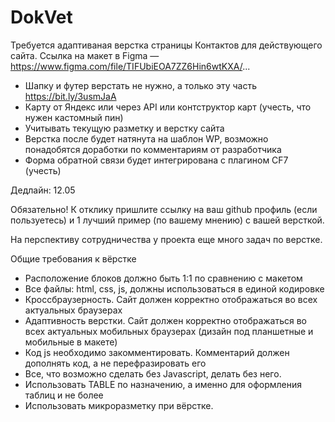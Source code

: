 # DokVet
Требуется адаптиваная верстка страницы Контактов для действующего сайта.
Ссылка на макет в Figma — https://www.figma.com/file/TIFUbiEOA7ZZ6Hin6wtKXA/...

- Шапку и футер верстать не нужно, а только эту часть https://bit.ly/3usmJaA
- Карту от Яндекс или через API или контструктор карт (учесть, что нужен кастомный пин)
- Учитывать текущую разметку и верстку сайта
- Верстка после будет натянута на шаблон WP, возможно понадобятся доработки по комментариям от разработчика
- Форма обратной связи будет интегрирована с плагином CF7 (учесть)

Дедлайн: 12.05

Обязательно! К отклику пришлите ссылку на ваш github профиль (если пользуетесь) и 1 лучший пример (по вашему мнению) с вашей версткой.

На перспективу сотрудничества у проекта еще много задач по верстке.

Общие требования к вёрстке
- Расположение блоков должно быть 1:1 по сравнению с макетом
- Все файлы: html, css, js, должны использоваться в единой кодировке
- Кроссбраузерность. Сайт должен корректно отображаться во всех актуальных браузерах
- Адаптивность верстки. Сайт должен корректно отображаться во всех актуальных мобильных браузерах (дизайн под планшетные и мобильные в макете)
- Код js необходимо закомментировать. Комментарий должен дополнять код, а не перефразировать его
- Все, что возможно сделать без Javascript, делать без него.
- Использовать TABLE по назначению, а именно для оформления таблиц и не более
- Использовать микроразметку при вёрстке.
